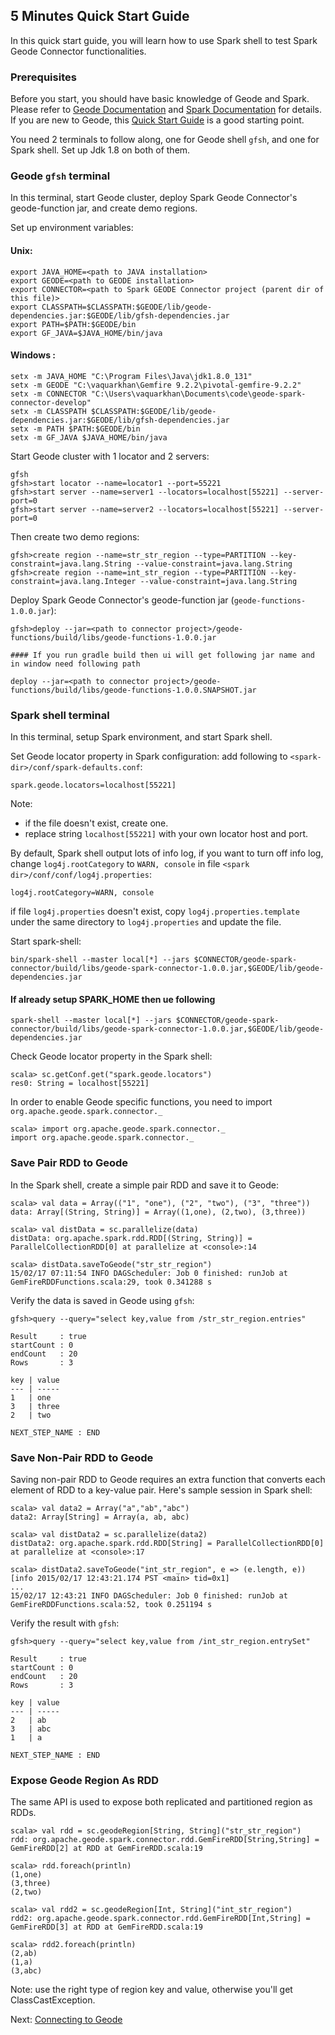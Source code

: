 ## 5 Minutes Quick Start Guide

In this quick start guide, you will learn how to use Spark shell to test Spark
Geode Connector functionalities.

### Prerequisites

Before you start, you should have basic knowledge of Geode and Spark. 
Please refer to [Geode Documentation](http://geode.apache.org/docs/)
and [Spark Documentation](https://spark.apache.org/docs/latest/index.html) for
details. If you are new to Geode, this 
[Quick Start Guide](http://geode.apache.org/docs/guide/getting_started/15_minute_quickstart_gfsh.html)
is a good starting point.

You need 2 terminals to follow along, one for Geode shell `gfsh`, and one for Spark shell. Set up Jdk 1.8 on both of them.

### Geode `gfsh` terminal
In this terminal, start Geode cluster, deploy Spark Geode Connector's geode-function jar, and create demo regions.

 

Set up environment variables:
#### Unix:
```
export JAVA_HOME=<path to JAVA installation>
export GEODE=<path to GEODE installation>
export CONNECTOR=<path to Spark GEODE Connector project (parent dir of this file)>
export CLASSPATH=$CLASSPATH:$GEODE/lib/geode-dependencies.jar:$GEODE/lib/gfsh-dependencies.jar
export PATH=$PATH:$GEODE/bin
export GF_JAVA=$JAVA_HOME/bin/java
```
#### Windows :
```
setx -m JAVA_HOME "C:\Program Files\Java\jdk1.8.0_131"
setx -m GEODE "C:\vaquarkhan\Gemfire 9.2.2\pivotal-gemfire-9.2.2"
setx -m CONNECTOR "C:\Users\vaquarkhan\Documents\code\geode-spark-connector-develop"
setx -m CLASSPATH $CLASSPATH:$GEODE/lib/geode-dependencies.jar:$GEODE/lib/gfsh-dependencies.jar
setx -m PATH $PATH:$GEODE/bin
setx -m GF_JAVA $JAVA_HOME/bin/java
```

Start Geode cluster with 1 locator and 2 servers:
```
gfsh
gfsh>start locator --name=locator1 --port=55221
gfsh>start server --name=server1 --locators=localhost[55221] --server-port=0
gfsh>start server --name=server2 --locators=localhost[55221] --server-port=0
```

Then create two demo regions:
```
gfsh>create region --name=str_str_region --type=PARTITION --key-constraint=java.lang.String --value-constraint=java.lang.String
gfsh>create region --name=int_str_region --type=PARTITION --key-constraint=java.lang.Integer --value-constraint=java.lang.String
```

Deploy Spark Geode Connector's geode-function jar (`geode-functions-1.0.0.jar`):
```
gfsh>deploy --jar=<path to connector project>/geode-functions/build/libs/geode-functions-1.0.0.jar

#### If you run gradle build then ui will get following jar name and in window need following path 

deploy --jar=<path to connector project>/geode-functions/build/libs/geode-functions-1.0.0.SNAPSHOT.jar

```

### Spark shell terminal
In this terminal, setup Spark environment, and start Spark shell.

Set Geode locator property in Spark configuration: add 
following to `<spark-dir>/conf/spark-defaults.conf`:
```
spark.geode.locators=localhost[55221]
```
Note:
 - if the file doesn't exist, create one. 
 - replace string `localhost[55221]` with your own locator host and port.

By default, Spark shell output lots of info log, if you want to
turn off info log, change `log4j.rootCategory` to `WARN, console`
in file `<spark dir>/conf/conf/log4j.properties`:
```
log4j.rootCategory=WARN, console
```
if file `log4j.properties` doesn't exist, copy `log4j.properties.template`
under the same directory to `log4j.properties` and update the file.

Start spark-shell:
```
bin/spark-shell --master local[*] --jars $CONNECTOR/geode-spark-connector/build/libs/geode-spark-connector-1.0.0.jar,$GEODE/lib/geode-dependencies.jar
```

#### If already setup SPARK_HOME then ue following
```
spark-shell --master local[*] --jars $CONNECTOR/geode-spark-connector/build/libs/geode-spark-connector-1.0.0.jar,$GEODE/lib/geode-dependencies.jar
```

Check Geode locator property in the Spark shell:
```
scala> sc.getConf.get("spark.geode.locators")
res0: String = localhost[55221]
```

In order to enable Geode specific functions, you need to import 
`org.apache.geode.spark.connector._`
```
scala> import org.apache.geode.spark.connector._
import org.apache.geode.spark.connector._
```

### Save Pair RDD to Geode
In the Spark shell, create a simple pair RDD and save it to Geode:
```
scala> val data = Array(("1", "one"), ("2", "two"), ("3", "three"))
data: Array[(String, String)] = Array((1,one), (2,two), (3,three))

scala> val distData = sc.parallelize(data)
distData: org.apache.spark.rdd.RDD[(String, String)] = ParallelCollectionRDD[0] at parallelize at <console>:14

scala> distData.saveToGeode("str_str_region")
15/02/17 07:11:54 INFO DAGScheduler: Job 0 finished: runJob at GemFireRDDFunctions.scala:29, took 0.341288 s
```

Verify the data is saved in Geode using `gfsh`:
```
gfsh>query --query="select key,value from /str_str_region.entries"

Result     : true
startCount : 0
endCount   : 20
Rows       : 3

key | value
--- | -----
1   | one
3   | three
2   | two

NEXT_STEP_NAME : END
```

### Save Non-Pair RDD to Geode 
Saving non-pair RDD to Geode requires an extra function that converts each 
element of RDD to a key-value pair. Here's sample session in Spark shell:
```
scala> val data2 = Array("a","ab","abc")
data2: Array[String] = Array(a, ab, abc)

scala> val distData2 = sc.parallelize(data2)
distData2: org.apache.spark.rdd.RDD[String] = ParallelCollectionRDD[0] at parallelize at <console>:17

scala> distData2.saveToGeode("int_str_region", e => (e.length, e))
[info 2015/02/17 12:43:21.174 PST <main> tid=0x1]
...
15/02/17 12:43:21 INFO DAGScheduler: Job 0 finished: runJob at GemFireRDDFunctions.scala:52, took 0.251194 s
```

Verify the result with `gfsh`:
```
gfsh>query --query="select key,value from /int_str_region.entrySet"

Result     : true
startCount : 0
endCount   : 20
Rows       : 3

key | value
--- | -----
2   | ab
3   | abc
1   | a

NEXT_STEP_NAME : END
```

### Expose Geode Region As RDD
The same API is used to expose both replicated and partitioned region as RDDs. 
```
scala> val rdd = sc.geodeRegion[String, String]("str_str_region")
rdd: org.apache.geode.spark.connector.rdd.GemFireRDD[String,String] = GemFireRDD[2] at RDD at GemFireRDD.scala:19

scala> rdd.foreach(println)
(1,one)
(3,three)
(2,two)

scala> val rdd2 = sc.geodeRegion[Int, String]("int_str_region")
rdd2: org.apache.geode.spark.connector.rdd.GemFireRDD[Int,String] = GemFireRDD[3] at RDD at GemFireRDD.scala:19

scala> rdd2.foreach(println)
(2,ab)
(1,a)
(3,abc)
```
Note: use the right type of region key and value, otherwise you'll get
ClassCastException. 


Next: [Connecting to Geode](3_connecting.md)


